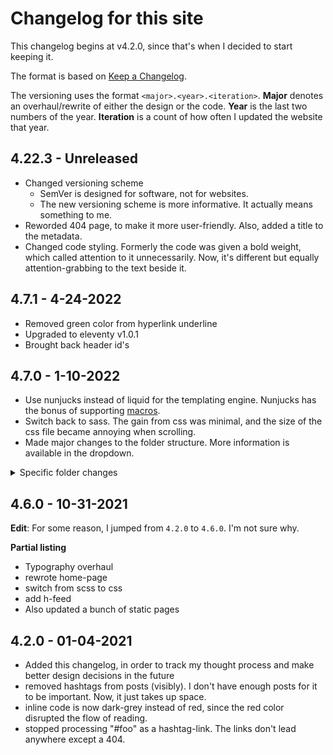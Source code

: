 # Changelog for this site

This changelog begins at v4.2.0, since that's when I decided to start keeping it.

The format is based on [Keep a Changelog](https://keepachangelog.com/en/1.0.0/).

The versioning uses the format `<major>.<year>.<iteration>`. **Major** denotes an overhaul/rewrite of either the design or the code. **Year** is the last two numbers of the year. **Iteration** is a count of how often I updated the website that year.

<!-- Write that what AND why, in order to track my thought process throughout development, and not revert changes left and right. -->

## 4.22.3 - Unreleased
- Changed versioning scheme
  - SemVer is designed for software, not for websites.
  - The new versioning scheme is more informative. It actually means something to me.
- Reworded 404 page, to make it more user-friendly. Also, added a title to the metadata.
- Changed code styling. Formerly the code was given a bold weight, which called attention to it unnecessarily. Now, it's different but equally attention-grabbing to the text beside it.

## 4.7.1 - 4-24-2022
- Removed green color from hyperlink underline
- Upgraded to eleventy v1.0.1
- Brought back header id's

## 4.7.0 - 1-10-2022
- Use nunjucks instead of liquid for the templating engine. Nunjucks has the bonus of supporting [macros](http://mozilla.github.io/nunjucks/templating.html#macro).
- Switch back to sass. The gain from css was minimal, and the size of the css file became annoying when scrolling.
- Made major changes to the folder structure. More information is available in the dropdown.
<details>
   <summary>Specific folder changes</summary>

  - `/eleventy` -> `/utils` - it's a more generic name, and I'm using this convention with other projects
  - `/html` -> `/src` - the folder isn't just for html; it's for RSS, JSON-feed, XML, and everything on the site except for assets (eg. js, css, images).
  - `/../_data` -> `/../data` - looks better & more uniform when there are fewer folders under the root.
  - Group folders by kind (posts, pages, files):
    - (posts)
      - `/../{blog,micro,wiki}` -> `/../posts/..`
      - `/../archive.njk` -> `/../posts/archive.njk`
    - (pages - standalone HTML)
      - `/../test` -> `/../pages/test`
      - `/../feeds/index.md` -> `/../pages/feeds.md`
    - (files - not HTML)
      - `/../feeds/*.{njk,11ty.js}` -> `/../files/feeds/..`
      - `/../{sitemap.njk,style.11ty.js}` -> `/../files/..`
  - Group markup files which don't produce any output
    - `/../_layouts` -> `/../templates`
    - `/../_includes` -> `/../templates/includes`
</details>

## 4.6.0 - 10-31-2021
<strong>Edit</strong>: For some reason, I jumped from `4.2.0` to `4.6.0`. I'm not sure why.

**Partial listing**
- Typography overhaul
- rewrote home-page
- switch from scss to css
- add h-feed
- Also updated a bunch of static pages

## 4.2.0 - 01-04-2021
- Added this changelog, in order to track my thought process and make better design decisions in the future
- removed hashtags from posts (visibly). I don't have enough posts for it to be important. Now, it just takes up space.
- inline code is now dark-grey instead of red, since the red color disrupted the flow of reading.
- stopped processing "#foo" as a hashtag-link. The links don't lead anywhere except a 404.
